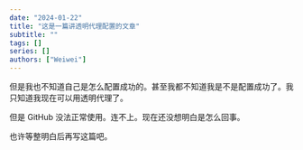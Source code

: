 ```yaml
---
date: "2024-01-22"
title: "这是一篇讲透明代理配置的文章"
subtitle: ""
tags: []
series: []
authors: ["Weiwei"]
---
```


但是我也不知道自己是怎么配置成功的。甚至我都不知道我是不是配置成功了。我只知道我现在可以用透明代理了。

但是 GitHub 没法正常使用。连不上。现在还没想明白是怎么回事。

也许等整明白后再写这篇吧。
